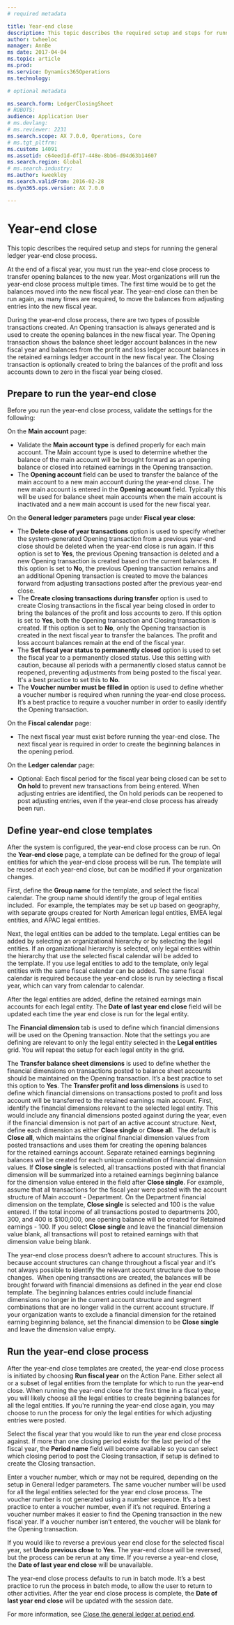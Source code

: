 ```yaml
---
# required metadata

title: Year-end close
description: This topic describes the required setup and steps for running the general ledger year-end close process. 
author: twheeloc
manager: AnnBe
ms date: 2017-04-04
ms.topic: article
ms.prod: 
ms.service: Dynamics365Operations
ms.technology: 

# optional metadata

ms.search.form: LedgerClosingSheet
# ROBOTS: 
audience: Application User
# ms.devlang: 
# ms.reviewer: 2231
ms.search.scope: AX 7.0.0, Operations, Core
# ms.tgt_pltfrm: 
ms.custom: 14091
ms.assetid: c64eed1d-df17-448e-8bb6-d94d63b14607
ms.search.region: Global
# ms.search.industry: 
ms.author: kweekley
ms.search.validFrom: 2016-02-28
ms.dyn365.ops.version: AX 7.0.0

---
```


# Year-end close

This topic describes the required setup and steps for running the general ledger year-end close process. 

At the end of a fiscal year, you must run the year-end close process to transfer opening balances to the new year. Most organizations will run the year-end close process multiple times. The first time would be to get the balances moved into the new fiscal year. The year-end close can then be run again, as many times are required, to move the balances from adjusting entries into the new fiscal year. 

During the year-end close process, there are two types of possible transactions created. An Opening transaction is always generated and is used to create the opening balances in the new fiscal year. The Opening transaction shows the balance sheet ledger account balances in the new fiscal year and balances from the profit and loss ledger account balances in the retained earnings ledger account in the new fiscal year. The Closing transaction is optionally created to bring the balances of the profit and loss accounts down to zero in the fiscal year being closed.

## Prepare to run the year-end close
Before you run the year-end close process, validate the settings for the following: 

On the **Main account** page:

-   Validate the **Main account type** is defined properly for each main account. The Main account type is used to determine whether the balance of the main account will be brought forward as an opening balance or closed into retained earnings in the Opening transaction.
-   The **Opening account** field can be used to transfer the balance of the main account to a new main account during the year-end close. The new main account is entered in the **Opening account** field. Typically this will be used for balance sheet main accounts when the main account is inactivated and a new main account is used for the new fiscal year.

On the **General ledger parameters** page under **Fiscal year close**:

-   The **Delete close of year transactions** option is used to specify whether the system-generated Opening transaction from a previous year-end close should be deleted when the year-end close is run again. If this option is set to **Yes**, the previous Opening transaction is deleted and a new Opening transaction is created based on the current balances. If this option is set to **No**, the previous Opening transaction remains and an additional Opening transaction is created to move the balances forward from adjusting transactions posted after the previous year-end close.
-   The **Create closing transactions during transfer** option is used to create Closing transactions in the fiscal year being closed in order to bring the balances of the profit and loss accounts to zero. If this option is set to **Yes**, both the Opening transaction and Closing transaction is created. If this option is set to **No**, only the Opening transaction is created in the next fiscal year to transfer the balances. The profit and loss account balances remain at the end of the fiscal year.
-   The **Set fiscal year status to permanently closed** option is used to set the fiscal year to a permanently closed status. Use this setting with caution, because all periods with a permanently closed status cannot be reopened, preventing adjustments from being posted to the fiscal year. It's a best practice to set this to **No**.
-   The **Voucher number must be filled in** option is used to define whether a voucher number is required when running the year-end close process. It’s a best practice to require a voucher number in order to easily identify the Opening transaction.

On the **Fiscal calendar** page:

-   The next fiscal year must exist before running the year-end close. The next fiscal year is required in order to create the beginning balances in the opening period.

On the **Ledger calendar** page:

-   Optional: Each fiscal period for the fiscal year being closed can be set to **On hold** to prevent new transactions from being entered. When adjusting entries are identified, the On hold periods can be reopened to post adjusting entries, even if the year-end close process has already been run.

## Define year-end close templates
After the system is configured, the year-end close process can be run. On the **Year-end close** page, a template can be defined for the group of legal entities for which the year-end close process will be run. The template will be reused at each year-end close, but can be modified if your organization changes. 

First, define the **Group name** for the template, and select the fiscal calendar. The group name should identify the group of legal entities included.  For example, the templates may be set up based on geography, with separate groups created for North American legal entities, EMEA legal entities, and APAC legal entities. 

Next, the legal entities can be added to the template. Legal entities can be added by selecting an organizational hierarchy or by selecting the legal entities. If an organizational hierarchy is selected, only legal entities within the hierarchy that use the selected fiscal calendar will be added to the template. If you use legal entities to add to the template, only legal entities with the same fiscal calendar can be added. The same fiscal calendar is required because the year-end close is run by selecting a fiscal year, which can vary from calendar to calendar. 

After the legal entities are added, define the retained earnings main accounts for each legal entity. The **Date of last year end close** field will be updated each time the year end close is run for the legal entity. 

The **Financial dimension** tab is used to define which financial dimensions will be used on the Opening transaction. Note that the settings you are defining are relevant to only the legal entity selected in the **Legal entities** grid. You will repeat the setup for each legal entity in the grid. 

The **Transfer balance sheet dimensions** is used to define whether the financial dimensions on transactions posted to balance sheet accounts should be maintained on the Opening transaction. It’s a best practice to set this option to **Yes**. The **Transfer profit and loss dimensions** is used to define which financial dimensions on transactions posted to profit and loss account will be transferred to the retained earnings main account. First, identify the financial dimensions relevant to the selected legal entity. This would include any financial dimensions posted against during the year, even if the financial dimension is not part of an active account structure. Next, define each dimension as either **Close single** or **Close all**.  The default is **Close all**, which maintains the original financial dimension values from posted transactions and uses them for creating the opening balances for the retained earnings account. Separate retained earnings beginning balances will be created for each unique combination of financial dimension values. If **Close single** is selected, all transactions posted with that financial dimension will be summarized into a retained earnings beginning balance for the dimension value entered in the field after **Close single**. For example, assume that all transactions for the fiscal year were posted with the account structure of Main account - Department. On the Department financial dimension on the template, **Close single** is selected and 100 is the value entered. If the total income of all transactions posted to departments 200, 300, and 400 is $100,000, one opening balance will be created for Retained earnings - 100. If you select **Close single** and leave the financial dimension value blank, all transactions will post to retained earnings with that dimension value being blank. 

The year-end close process doesn’t adhere to account structures. This is because account structures can change throughout a fiscal year and it's not always possible to identify the relevant account structure due to those changes.  When opening transactions are created, the balances will be brought forward with financial dimensions as defined in the year end close template. The beginning balances entries could include financial dimensions no longer in the current account structure and segment combinations that are no longer valid in the current account structure. If your organization wants to exclude a financial dimension for the retained earning beginning balance, set the financial dimension to be **Close single** and leave the dimension value empty.

## Run the year-end close process
After the year-end close templates are created, the year-end close process is initiated by choosing **Run fiscal year** on the Action Pane. Either select all or a subset of legal entities from the template for which to run the year-end close. When running the year-end close for the first time in a fiscal year, you will likely choose all the legal entities to create beginning balances for all the legal entities. If you're running the year-end close again, you may choose to run the process for only the legal entities for which adjusting entries were posted. 

Select the fiscal year that you would like to run the year end close process against. If more than one closing period exists for the last period of the fiscal year, the **Period name** field will become available so you can select which closing period to post the Closing transaction, if setup is defined to create the Closing transaction. 

Enter a voucher number, which or may not be required, depending on the setup in General ledger parameters. The same voucher number will be used for all the legal entities selected for the year end close process. The voucher number is not generated using a number sequence. It’s a best practice to enter a voucher number, even if it’s not required. Entering a voucher number makes it easier to find the Opening transaction in the new fiscal year. If a voucher number isn’t entered, the voucher will be blank for the Opening transaction. 

If you would like to reverse a previous year end close for the selected fiscal year, set **Undo previous close** to **Yes**. The year-end close will be reversed, but the process can be rerun at any time. If you reverse a year-end close, the **Date of last year end close** will be unavailable. 

The year-end close process defaults to run in batch mode. It’s a best practice to run the process in batch mode, to allow the user to return to other activities. After the year end close process is complete, the **Date of last year end close** will be updated with the session date.

For more information, see [Close the general ledger at period end](close-general-ledger-at-period-end.md).


